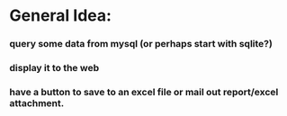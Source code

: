 # General Idea:
### query some data from mysql (or perhaps start with sqlite?)
### display it to the web
### have a button to save to an excel file or mail out report/excel attachment.
